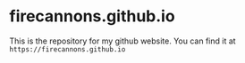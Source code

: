 # firecannons.github.io
This is the repository for my github website.
You can find it at `https://firecannons.github.io`